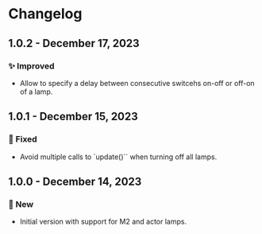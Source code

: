 # Changelog

## 1.0.2 - December 17, 2023

### ✨ Improved

- Allow to specify a delay between consecutive switcehs on-off or off-on of a lamp.


## 1.0.1 - December 15, 2023

### 🔧 Fixed

- Avoid multiple calls to `update()`` when turning off all lamps.


## 1.0.0 - December 14, 2023

### 🚀 New

- Initial version with support for M2 and actor lamps.
